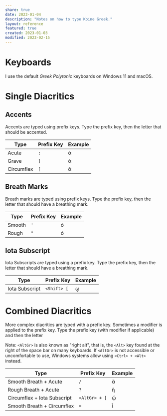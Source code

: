 ```yaml
---
share: true
date: 2023-01-04
description: "Notes on how to type Koine Greek."
layout: reference
featured: true
created: 2023-01-03
modified: 2023-02-15
---
```


# Keyboards
I use the default *Greek Polytonic* keyboards on Windows 11 and macOS. 

# Single Diacritics

## Accents
Accents are typed using prefix keys. Type the prefix key, then the letter that should be accented.

| Type       | Prefix Key | Example |
| ---------- | ---------- | ------- |
| Acute      | `;`        | ά       |
| Grave      | `]`        | ὰ       |
| Circumflex | `[`        | ᾶ       |

## Breath Marks
Breath marks are typed using prefix keys. Type the prefix key, then the letter that should have a breathing mark.

| Type   | Prefix Key | Example |
| ------ | ---------- | ------- |
| Smooth | `'`        | ὀ       |
| Rough  | `"`        | ὁ       |

## Iota Subscript
Iota Subscripts are typed using a prefix key. Type the prefix key, then the letter that should have a breathing mark.

| Type           | Prefix Key  | Example |
| -------------- | ----------- | ------- |
| Iota Subscript | `<Shift> [` | ῳ       |

# Combined Diacritics
More complex diacritics are typed with a prefix key. Sometimes a modifier is applied to the prefix key. Type the prefix key (with modifier if applicable) and then the letter

Note: `<AltGr>` is also known as "right alt", that is, the `<Alt>` key found at the right of the space bar on many keyboards. If `<AltGr>` is not accessible or uncomfortable to use, Windows systems allow using `<Ctrl> + <Alt>` instead.  

| Type                        | Prefix Key    | Example |
| --------------------------- | ------------- | ------- |
| Smooth Breath + Acute       | `/`           | ἄ       |
| Rough Breath + Acute        | `?`           | ἥ       |
| Circumflex + Iota Subscript | `<AltGr> + [` | ῷ       |
| Smooth Breath + Circumflex  | `=`           | ἶ       |



